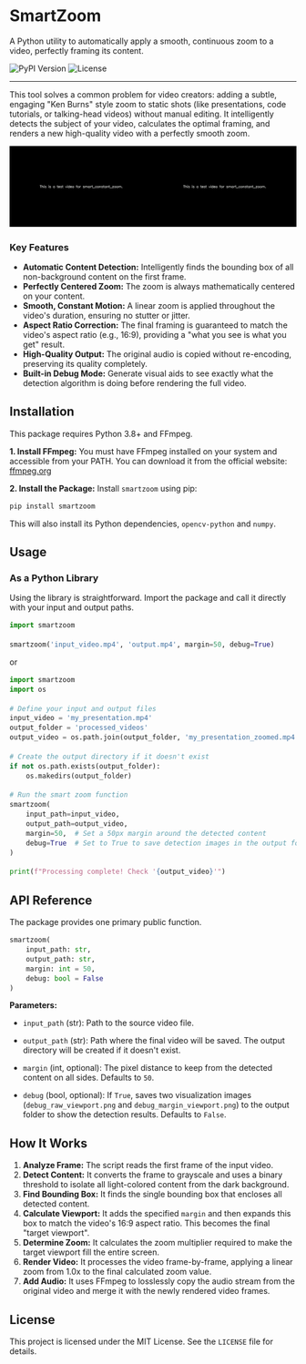 # SmartZoom

A Python utility to automatically apply a smooth, continuous zoom to a video, perfectly framing its content.

![PyPI Version](https://img.shields.io/pypi/v/smartzoom.svg?style=flat-square)
![License](https://img.shields.io/pypi/l/smartzoom.svg?style=flat-square)

---

This tool solves a common problem for video creators: adding a subtle, engaging "Ken Burns" style zoom to static shots (like presentations, code tutorials, or talking-head videos) without manual editing. It intelligently detects the subject of your video, calculates the optimal framing, and renders a new high-quality video with a perfectly smooth zoom.

![Demonstration of smartzoom](readme.gif)

### Key Features

-   **Automatic Content Detection:** Intelligently finds the bounding box of all non-background content on the first frame.
-   **Perfectly Centered Zoom:** The zoom is always mathematically centered on your content.
-   **Smooth, Constant Motion:** A linear zoom is applied throughout the video's duration, ensuring no stutter or jitter.
-   **Aspect Ratio Correction:** The final framing is guaranteed to match the video's aspect ratio (e.g., 16:9), providing a "what you see is what you get" result.
-   **High-Quality Output:** The original audio is copied without re-encoding, preserving its quality completely.
-   **Built-in Debug Mode:** Generate visual aids to see exactly what the detection algorithm is doing before rendering the full video.

## Installation

This package requires Python 3.8+ and FFmpeg.

**1. Install FFmpeg:**
You must have FFmpeg installed on your system and accessible from your PATH. You can download it from the official website: [ffmpeg.org](https://ffmpeg.org/download.html)

**2. Install the Package:**
Install `smartzoom` using pip:

```bash
pip install smartzoom
```

This will also install its Python dependencies, `opencv-python` and `numpy`.

## Usage

### As a Python Library

Using the library is straightforward. Import the package and call it directly with your input and output paths.

```python
import smartzoom

smartzoom('input_video.mp4', 'output.mp4', margin=50, debug=True)
```

or

```python
import smartzoom
import os

# Define your input and output files
input_video = 'my_presentation.mp4'
output_folder = 'processed_videos'
output_video = os.path.join(output_folder, 'my_presentation_zoomed.mp4')

# Create the output directory if it doesn't exist
if not os.path.exists(output_folder):
    os.makedirs(output_folder)

# Run the smart zoom function
smartzoom(
    input_path=input_video,
    output_path=output_video,
    margin=50,  # Set a 50px margin around the detected content
    debug=True  # Set to True to save detection images in the output folder
)

print(f"Processing complete! Check '{output_video}'")
```
## API Reference

The package provides one primary public function.

```python
smartzoom(
    input_path: str,
    output_path: str,
    margin: int = 50,
    debug: bool = False
)
```

**Parameters:**

-   `input_path` (str):
    Path to the source video file.

-   `output_path` (str):
    Path where the final video will be saved. The output directory will be created if it doesn't exist.

-   `margin` (int, optional):
    The pixel distance to keep from the detected content on all sides. Defaults to `50`.

-   `debug` (bool, optional):
    If `True`, saves two visualization images (`debug_raw_viewport.png` and `debug_margin_viewport.png`) to the output folder to show the detection results. Defaults to `False`.

## How It Works

1.  **Analyze Frame:** The script reads the first frame of the input video.
2.  **Detect Content:** It converts the frame to grayscale and uses a binary threshold to isolate all light-colored content from the dark background.
3.  **Find Bounding Box:** It finds the single bounding box that encloses all detected content.
4.  **Calculate Viewport:** It adds the specified `margin` and then expands this box to match the video's 16:9 aspect ratio. This becomes the final "target viewport".
5.  **Determine Zoom:** It calculates the zoom multiplier required to make the target viewport fill the entire screen.
6.  **Render Video:** It processes the video frame-by-frame, applying a linear zoom from 1.0x to the final calculated zoom value.
7.  **Add Audio:** It uses FFmpeg to losslessly copy the audio stream from the original video and merge it with the newly rendered video frames.

## License

This project is licensed under the MIT License. See the `LICENSE` file for details.
